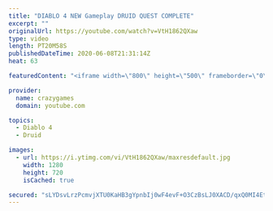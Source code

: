 ```yaml
---
title: "DIABLO 4 NEW Gameplay DRUID QUEST COMPLETE"
excerpt: ""
originalUrl: https://youtube.com/watch?v=VtH1862QXaw
type: video
length: PT20M58S
publishedDateTime: 2020-06-08T21:31:14Z
heat: 63

featuredContent: "<iframe width=\"800\" height=\"500\" frameborder=\"0\" src=\"https://www.youtube.com/embed/VtH1862QXaw\" allow=\"accelerometer; autoplay; encrypted-media; gyroscope; picture-in-picture\" allowfullscreen></iframe>"

provider:
  name: crazygames
  domain: youtube.com

topics:
  - Diablo 4
  - Druid

images:
  - url: https://i.ytimg.com/vi/VtH1862QXaw/maxresdefault.jpg
    width: 1280
    height: 720
    isCached: true

secured: "sLYDsvLrzPcmvjXTU0KaHB3gYpnbIj0wF4evF+O3CzBsLJ0XACD/qxQ0MI4Et2n/Y6H66wZhbFeZDZJSaysZhp5cVzjeD4XCKJ+afdlm78DWSkzFjbezlpfMfKAxV4Hp2Wv9Ily/2klqT1Ha3kJXtJyclYX0QBLv5j6Qzve0rKKZglU2BxLKxVrUZM//QQHT2aai+xalW0hLibafyL7SPiCnbiMchynkrqrhmXoY0NuNpDtjZFsKlMbM2ds6mFxVY6dNbxuQYxJlOmp1TknIdJOpa+1eVJ6posoUiJuday4oMBsr0jXcbPwhXvPbk562RPBeU0T9w2qUWvoASm4J/F8EA3XXUhZnpHjS35S8syqdR6pGNmusB6ZJV8wSAOP9t+xhHiLWBaA3C6lKHheSSF/lsSreQqfjDnrOC3hu5SQ=;BX4gQfs3W76hPlziSgCuEA=="
---
```


